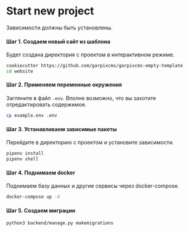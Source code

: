 # Start new project

Зависимости должны быть установлены.

#### Шаг 1. Создаем новый сайт из шаблона

Будет создана директория с проектом в интерактивном режиме.

```bash
cookiecutter https://github.com/garpixcms/garpixcms-empty-template
cd website
```

#### Шаг 2. Применяем переменные окружения

Загляните в файл `.env`. Вполне возможно, что вы захотите отредактировать содержимое.

```bash
cp example.env .env
```

#### Шаг 3. Устанавливаем зависимые пакеты

Перейдите в директорию с проектом и установите зависимости.

```bash
pipenv install
pipenv shell
```

#### Шаг 4. Поднимаем docker

Поднимаем базу данных и другие сервисы через docker-compose.

```bash
docker-compose up -d
```

#### Шаг 5. Создаем миграции

```bash
python3 backend/manage.py makemigrations
```
